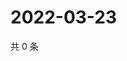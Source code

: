 # 2022-03-23

共 0 条

<!-- BEGIN WEIBO -->
<!-- 最后更新时间 Wed Mar 23 2022 15:14:36 GMT+0800 (China Standard Time) -->

<!-- END WEIBO -->
